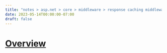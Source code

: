 ```yaml
---
title: "notes > asp.net > core > middleware > response caching middleware"
date: 2023-05-14T00:00:00-07:00
draft: false
---
```


<style>
    r { color: red }
    o { color: orange }
    g { color: green }
</style>

# [Overview](https://learn.microsoft.com/en-us/aspnet/core/performance/caching/middleware?view=aspnetcore-7.0)